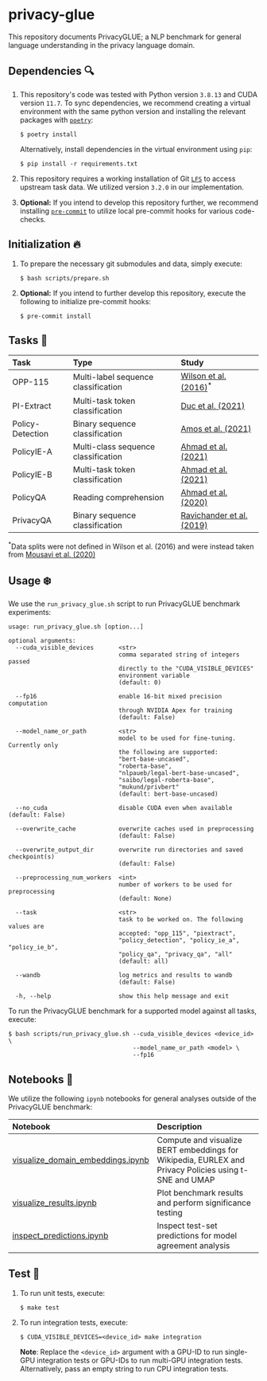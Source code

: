 # privacy-glue

This repository documents PrivacyGLUE; a NLP benchmark for general language understanding in the privacy language domain.

## Dependencies :mag:

1. This repository's code was tested with Python version `3.8.13` and CUDA version `11.7`. To sync dependencies, we recommend creating a virtual environment with the same python version and installing the relevant packages with [`poetry`](https://python-poetry.org/):

    ```
    $ poetry install
    ```

    Alternatively, install dependencies in the virtual environment using `pip`:
    ```
    $ pip install -r requirements.txt
    ```

2.  This repository requires a working installation of Git [`LFS`](https://git-lfs.github.com/) to access upstream task data. We utilized version `3.2.0` in our implementation.

3. **Optional:** If you intend to develop this repository further, we recommend installing [`pre-commit`](https://github.com/pre-commit/pre-commit) to utilize local pre-commit hooks for various code-checks.

## Initialization :fire:

1. To prepare the necessary git submodules and data, simply execute:

    ```
    $ bash scripts/prepare.sh
    ```

2. **Optional:** If you intend to further develop this repository, execute the following to initialize pre-commit hooks:

    ```
    $ pre-commit install
    ```

## Tasks :runner:

| Task             | Type                                | Study                                                                                |
|:-----------------|:------------------------------------|:-------------------------------------------------------------------------------------|
| OPP-115          | Multi-label sequence classification | [Wilson et al. (2016)](https://usableprivacy.org/data)<sup>\*</sup>                  |
| PI-Extract       | Multi-task token classification     | [Duc et al. (2021)](https://github.com/um-rtcl/piextract_dataset)                    |
| Policy-Detection | Binary sequence classification      | [Amos et al. (2021)](https://privacypolicies.cs.princeton.edu/)                      |
| PolicyIE-A       | Multi-class sequence classification | [Ahmad et al. (2021)](https://github.com/wasiahmad/PolicyIE)                         |
| PolicyIE-B       | Multi-task token classification     | [Ahmad et al. (2021)](https://github.com/wasiahmad/PolicyIE)                         |
| PolicyQA         | Reading comprehension               | [Ahmad et al. (2020)](https://github.com/wasiahmad/PolicyQA)                         |
| PrivacyQA        | Binary sequence classification      | [Ravichander et al. (2019)](https://github.com/AbhilashaRavichander/PrivacyQA_EMNLP) |

<sup>\*</sup>Data splits were not defined in Wilson et al. (2016) and were instead taken from [Mousavi et al. (2020)](https://github.com/SmartDataAnalytics/Polisis_Benchmark)

## Usage :snowflake:

We use the `run_privacy_glue.sh` script to run PrivacyGLUE benchmark experiments:

```
usage: run_privacy_glue.sh [option...]

optional arguments:
  --cuda_visible_devices       <str>
                               comma separated string of integers passed
                               directly to the "CUDA_VISIBLE_DEVICES"
                               environment variable
                               (default: 0)

  --fp16                       enable 16-bit mixed precision computation
                               through NVIDIA Apex for training
                               (default: False)

  --model_name_or_path         <str>
                               model to be used for fine-tuning. Currently only
                               the following are supported:
                               "bert-base-uncased",
                               "roberta-base",
                               "nlpaueb/legal-bert-base-uncased",
                               "saibo/legal-roberta-base",
                               "mukund/privbert"
                               (default: bert-base-uncased)

  --no_cuda                    disable CUDA even when available (default: False)

  --overwrite_cache            overwrite caches used in preprocessing
                               (default: False)

  --overwrite_output_dir       overwrite run directories and saved checkpoint(s)
                               (default: False)

  --preprocessing_num_workers  <int>
                               number of workers to be used for preprocessing
                               (default: None)

  --task                       <str>
                               task to be worked on. The following values are
                               accepted: "opp_115", "piextract",
                               "policy_detection", "policy_ie_a", "policy_ie_b",
                               "policy_qa", "privacy_qa", "all"
                               (default: all)

  --wandb                      log metrics and results to wandb
                               (default: False)

  -h, --help                   show this help message and exit
```

To run the PrivacyGLUE benchmark for a supported model against all tasks, execute:

```
$ bash scripts/run_privacy_glue.sh --cuda_visible_devices <device_id> \
                                   --model_name_or_path <model> \
                                   --fp16
```

## Notebooks :book:

We utilize the following `ipynb` notebooks for general analyses outside of the PrivacyGLUE benchmark:

| Notebook                                                                         | Description                                                                                           |
|:---------------------------------------------------------------------------------|:------------------------------------------------------------------------------------------------------|
| [visualize_domain_embeddings.ipynb](notebooks/visualize_domain_embeddings.ipynb) | Compute and visualize BERT embeddings for Wikipedia, EURLEX and Privacy Policies using t-SNE and UMAP |
| [visualize_results.ipynb](notebooks/visualize_results.ipynb)                     | Plot benchmark results and perform significance testing                                               |
| [inspect_predictions.ipynb](notebooks/inspect_predictions.ipynb)                 | Inspect test-set predictions for model agreement analysis                                             |

## Test :microscope:

1. To run unit tests, execute:

    ```
    $ make test
    ```

2. To run integration tests, execute:

    ```
    $ CUDA_VISIBLE_DEVICES=<device_id> make integration
    ```

    **Note**: Replace the `<device_id>` argument with a GPU-ID to run single-GPU integration tests or GPU-IDs to run multi-GPU integration tests. Alternatively, pass an empty string to run CPU integration tests.

